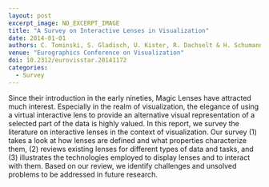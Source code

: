 ```yaml
---
layout: post
excerpt_image: NO_EXCERPT_IMAGE
title: "A Survey on Interactive Lenses in Visualization"
date: 2014-01-01
authors: C. Tominski, S. Gladisch, U. Kister, R. Dachselt & H. Schumann
venue: "Eurographics Conference on Visualization"
doi: 10.2312/eurovisstar.20141172
categories:
  - Survey
---
```

Since their introduction in the early nineties, Magic Lenses have attracted much interest. Especially in the realm of visualization, the elegance of using a virtual interactive lens to provide an alternative visual representation of a selected part of the data is highly valued. In this report, we survey the literature on interactive lenses in the context of visualization. Our survey (1) takes a look at how lenses are defined and what properties characterize them, (2) reviews existing lenses for different types of data and tasks, and (3) illustrates the technologies employed to display lenses and to interact with them. Based on our review, we identify challenges and unsolved problems to be addressed in future research.
